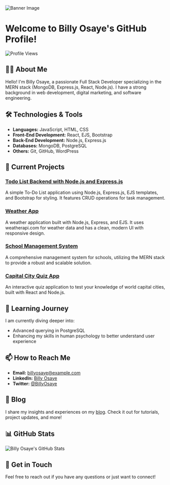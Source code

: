 <img src="https://repository-images.githubusercontent.com/588181932/e36ec678-7984-4cdd-8e4c-a3932772ff8e" alt="Banner Image">

# Welcome to Billy Osaye's GitHub Profile!

![Profile Views](https://komarev.com/ghpvc/?username=billosaye&color=blue)

## 👨‍💻 About Me

Hello! I'm Billy Osaye, a passionate Full Stack Developer specializing in the MERN stack (MongoDB, Express.js, React, Node.js). I have a strong background in web development, digital marketing, and software engineering.

## 🛠️ Technologies & Tools

- **Languages:** JavaScript, HTML, CSS
- **Front-End Development:** React, EJS, Bootstrap
- **Back-End Development:** Node.js, Express.js
- **Databases:** MongoDB, PostgreSQL
- **Others:** Git, GitHub, WordPress

## 🔭 Current Projects

### [Todo List Backend with Node.js and Express.js](https://github.com/billosaye/todo-list-node-express)
A simple To-Do List application using Node.js, Express.js, EJS templates, and Bootstrap for styling. It features CRUD operations for task management.

### [Weather App](https://github.com/billosaye/weather-app)
A weather application built with Node.js, Express, and EJS. It uses weatherapi.com for weather data and has a clean, modern UI with responsive design.

### [School Management System](https://github.com/billosaye/school-management-system)
A comprehensive management system for schools, utilizing the MERN stack to provide a robust and scalable solution.

### [Capital City Quiz App](https://github.com/billosaye/Quiz-App)
An interactive quiz application to test your knowledge of world capital cities, built with React and Node.js.

## 🌱 Learning Journey

I am currently diving deeper into:

- Advanced querying in PostgreSQL
- Enhancing my skills in human psychology to better understand user experience

## 📫 How to Reach Me

- **Email:** billyosaye@example.com
- **LinkedIn:** [Billy Osaye](https://www.linkedin.com/in/billyosaye/)
- **Twitter:** [@BillyOsaye](https://twitter.com/BillyOsaye)

## 📝 Blog

I share my insights and experiences on my [blog](https://billyosaye.dev/blog). Check it out for tutorials, project updates, and more!

## 📊 GitHub Stats

![Billy Osaye's GitHub Stats](https://github-readme-stats.vercel.app/api?username=billosaye&show_icons=true&theme=radical)

## 💬 Get in Touch

Feel free to reach out if you have any questions or just want to connect!






